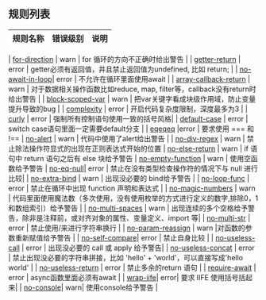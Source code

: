## 规则列表

| 规则名称        | 错误级别           | 说明  |
| :------------- |:-------------| :-----|

| [for-direction](https://eslint.org/docs/rules/for-direction) | warn | for 循环的方向不正确时给出警告 |
| [getter-return](https://eslint.org/docs/rules/getter-return)      | error | getter必须有返回值，并且禁止返回值为undefined, 比如 return;  |
| [no-await-in-loop](https://eslint.org/docs/rules/no-await-in-loop)| error | 不允许在循环里面使用await |
| [array-callback-return](https://eslint.org/docs/rules/array-callback-return) | warn | 对于数据相关操作函数比如reduce, map, filter等，callback没有return时给出警告 |
| [block-scoped-var](https://eslint.org/docs/rules/block-scoped-var) | warn | 把var关键字看成块级作用域，防止变量提升导致的bug |
| [complexity](https://eslint.org/docs/rules/complexity) | error | 开启代码复杂度限制，深度最多为3 |
| [curly](https://eslint.bootcss.com/docs/rules/curly/)  | error | 强制所有控制语句使用一致的括号风格|
| [default-case](https://eslint.org/docs/rules/default-case) | error | switch case语句里面一定需要default分支 |
| [eqeqeq](https://eslint.bootcss.com/docs/rules/eqeqeq/)  |error  | 要求使用 === 和 !==
| [no-alert](https://eslint.org/docs/rules/no-alert) | warn | 代码中使用了alert给出警告 |
| [no-div-regex](https://eslint.bootcss.com/docs/rules/no-div-regex/) | warn | 禁止除法操作符显式的出现在正则表达式开始的位置
| [no-else-return](https://eslint.bootcss.com/docs/rules/no-else-return/) | warn |  if 语句中 return 语句之后有 else 块给予警告
| [no-empty-function](https://eslint.org/docs/rules/no-empty-function) | warn | 使用空函数给予警告
| [no-eq-null](https://eslint.org/docs/rules/no-eq-null)| error | 禁止在没有类型检查操作符的情况下与 null 进行比较|
| [no-extra-bind](https://eslint.org/docs/rules/no-extra-bind) | warn | 出现没必要的 bind给予警告 |
| [no-loop-func](https://eslint.bootcss.com/docs/rules/no-loop-func/) | error | 禁止在循环中出现 function 声明和表达式 |
| [no-magic-numbers](https://eslint.org/docs/rules/no-magic-numbers) | warn | 代码里面使用魔法数（多次使用，没有使用枚举的方式进行定义的数字,排除0，1和数组索引）给予警告 |
| [no-multi-spaces](https://eslint.org/docs/rules/no-multi-spaces) | warn | 出现连续的多个空格给予警告，除非是注释前，或对齐对象的属性、变量定义、import 等|
| [no-multi-str](https://eslint.org/docs/rules/no-multi-str) | error | 禁止使用/来进行字符串换行 |
| [no-param-reassign](https://eslint.org/docs/rules/no-param-reassign) | warn |对函数的参数重新赋值给予警告 |
| [no-self-compare](https://eslint.bootcss.com/docs/rules/no-self-compare/)| error | 禁止自身比较 |
| [no-useless-call](https://eslint.org/docs/rules/no-useless-call) | error | 出现没必要的 call 或 apply 给予警告|
| [no-useless-concat](https://eslint.org/docs/rules/no-useless-concat) | error | 禁止出现没必要的字符串拼接，比如 'hello' + 'world'，可以直接写成'hello world' |
| [no-useless-return](https://eslint.org/docs/rules/no-useless-return) | error | 禁止多余的return 语句 |
| [require-await](https://eslint.org/docs/rules/require-await) | error | async函数里面必须有await |
| [wrap-iife](https://eslint.bootcss.com/docs/rules/wrap-iife/)| error| 要求 IIFE 使用括号括起来|
| [no-console](https://eslint.org/docs/rules/no-console)| warn| 使用console给予警告 |
